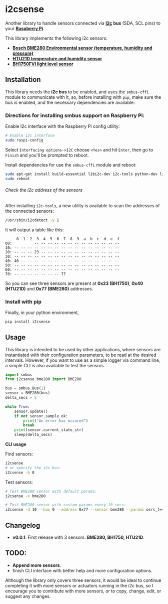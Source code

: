 # i2csense

Another library to handle sensors connected via **[I2c](https://en.wikipedia.org/wiki/I²C) bus** (SDA, SCL pins) to your **[Raspberry Pi](https://www.raspberrypi.org/)**.

This library implements the following i2c sensors:
- **[Bosch BME280 Environmental sensor (temperature, humidity and pressure)](https://cdn-shop.adafruit.com/datasheets/BST-BME280_DS001-10.pdf)**
- **[HTU21D temperature and humidity sensor](http://www.datasheetspdf.com/PDF/HTU21D/779951/1)**
- **[BH1750FVI light level sensor](http://cpre.kmutnb.ac.th/esl/learning/bh1750-light-sensor/bh1750fvi-e_datasheet.pdf)**


## Installation

This library needs the **i2c bus** to be enabled, and uses the `smbus-cffi` module to communicate with it, so, before installing with `pip`, make sure the bus is enabled, and the necessary dependencies are available:

### Directions for installing smbus support on Raspberry Pi:

Enable I2c interface with the Raspberry Pi config utility:
```bash
# Enable i2c interface
sudo raspi-config
```
Select `Interfacing options->I2C` choose `<Yes>` and hit `Enter`, then go to `Finish` and you'll be prompted to reboot.

Install dependencies for use the `smbus-cffi` module and reboot:
```bash
sudo apt-get install build-essential libi2c-dev i2c-tools python-dev libffi-dev
sudo reboot
```

###### Check the i2c address of the sensors

After installing `i2c-tools`, a new utility is available to scan the addresses of the connected sensors:

```bash
/usr/sbin/i2cdetect -y 1
```

It will output a table like this:

```text
     0  1  2  3  4  5  6  7  8  9  a  b  c  d  e  f
00:          -- -- -- -- -- -- -- -- -- -- -- -- --
10: -- -- -- -- -- -- -- -- -- -- -- -- -- -- -- --
20: -- -- -- 23 -- -- -- -- -- -- -- -- -- -- -- --
30: -- -- -- -- -- -- -- -- -- -- -- -- -- -- -- --
40: 40 -- -- -- -- -- -- -- -- -- -- -- -- -- -- --
50: -- -- -- -- -- -- -- -- -- -- -- -- -- -- -- --
60: -- -- -- -- -- -- -- -- -- -- -- -- -- -- -- --
70: -- -- -- -- -- -- -- 77
```

So you can see three sensors are present at **0x23 (BH1750)**, **0x40 (HTU21D)** and **0x77 (BME280)** addresses.

### Install with pip

Finally, in your python environment,

```bash
pip install i2csense
```

## Usage

This library is intended to be used by other applications, where sensors are instantiated with their configuration parameters, to be read at the desired intervals.
However, if you want to use as a simple logger via command line, a simple CLI is also available to test the sensors.

```python
import smbus
from i2csense.bme280 import BME280

bus = smbus.Bus(1)
sensor = BME280(bus)
delta_secs = 5

while True:
    sensor.update()
    if not sensor.sample_ok:
        print("An error has occured")
        break
    print(sensor.current_state_str)
    sleep(delta_secs)
```

**CLI usage**

Find sensors:

```bash
i2csense
# or specify the i2c bus:
i2csense -b 0
```

Test sensors:

```bash
# Test BME280 sensor with default params:
i2csense -s bme280

# Test BME280 sensor with custom params every 10 secs:
i2csense -d 10 --bus 0 --address 0x77 --sensor bme280 --params osrs_t=4 osrs_p=4 osrs_h=4 mode=2 filter_mode=1
```

## Changelog

  - **v0.0.1**: First release with 3 sensors: **BME280, BH1750, HTU21D**.

## TODO:

  - **Append more sensors**.
  - finish CLI interface with better help and more configuration options.

Although the library only covers three sensors, it would be ideal to continue completing it with more sensors or actuators running in the i2c bus, so I encourage you to contribute with more sensors, or to copy, change, edit, or suggest any changes.

